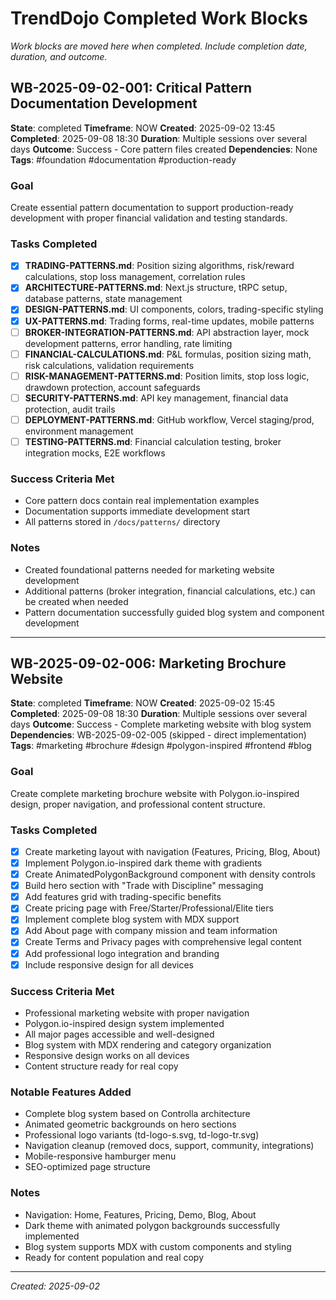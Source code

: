 # TrendDojo Completed Work Blocks

*Work blocks are moved here when completed. Include completion date, duration, and outcome.*

## WB-2025-09-02-001: Critical Pattern Documentation Development
**State**: completed
**Timeframe**: NOW
**Created**: 2025-09-02 13:45
**Completed**: 2025-09-08 18:30
**Duration**: Multiple sessions over several days
**Outcome**: Success - Core pattern files created
**Dependencies**: None
**Tags**: #foundation #documentation #production-ready

### Goal
Create essential pattern documentation to support production-ready development with proper financial validation and testing standards.

### Tasks Completed
- [x] **TRADING-PATTERNS.md**: Position sizing algorithms, risk/reward calculations, stop loss management, correlation rules
- [x] **ARCHITECTURE-PATTERNS.md**: Next.js structure, tRPC setup, database patterns, state management
- [x] **DESIGN-PATTERNS.md**: UI components, colors, trading-specific styling
- [x] **UX-PATTERNS.md**: Trading forms, real-time updates, mobile patterns
- [ ] **BROKER-INTEGRATION-PATTERNS.md**: API abstraction layer, mock development patterns, error handling, rate limiting
- [ ] **FINANCIAL-CALCULATIONS.md**: P&L formulas, position sizing math, risk calculations, validation requirements
- [ ] **RISK-MANAGEMENT-PATTERNS.md**: Position limits, stop loss logic, drawdown protection, account safeguards
- [ ] **SECURITY-PATTERNS.md**: API key management, financial data protection, audit trails
- [ ] **DEPLOYMENT-PATTERNS.md**: GitHub workflow, Vercel staging/prod, environment management
- [ ] **TESTING-PATTERNS.md**: Financial calculation testing, broker integration mocks, E2E workflows

### Success Criteria Met
- Core pattern docs contain real implementation examples
- Documentation supports immediate development start
- All patterns stored in `/docs/patterns/` directory

### Notes
- Created foundational patterns needed for marketing website development
- Additional patterns (broker integration, financial calculations, etc.) can be created when needed
- Pattern documentation successfully guided blog system and component development

---

## WB-2025-09-02-006: Marketing Brochure Website
**State**: completed
**Timeframe**: NOW
**Created**: 2025-09-02 15:45
**Completed**: 2025-09-08 18:30
**Duration**: Multiple sessions over several days
**Outcome**: Success - Complete marketing website with blog system
**Dependencies**: WB-2025-09-02-005 (skipped - direct implementation)
**Tags**: #marketing #brochure #design #polygon-inspired #frontend #blog

### Goal
Create complete marketing brochure website with Polygon.io-inspired design, proper navigation, and professional content structure.

### Tasks Completed
- [x] Create marketing layout with navigation (Features, Pricing, Blog, About)
- [x] Implement Polygon.io-inspired dark theme with gradients
- [x] Create AnimatedPolygonBackground component with density controls
- [x] Build hero section with "Trade with Discipline" messaging
- [x] Add features grid with trading-specific benefits
- [x] Create pricing page with Free/Starter/Professional/Elite tiers
- [x] Implement complete blog system with MDX support
- [x] Add About page with company mission and team information
- [x] Create Terms and Privacy pages with comprehensive legal content
- [x] Add professional logo integration and branding
- [x] Include responsive design for all devices

### Success Criteria Met
- Professional marketing website with proper navigation
- Polygon.io-inspired design system implemented
- All major pages accessible and well-designed
- Blog system with MDX rendering and category organization
- Responsive design works on all devices
- Content structure ready for real copy

### Notable Features Added
- Complete blog system based on Controlla architecture
- Animated geometric backgrounds on hero sections  
- Professional logo variants (td-logo-s.svg, td-logo-tr.svg)
- Navigation cleanup (removed docs, support, community, integrations)
- Mobile-responsive hamburger menu
- SEO-optimized page structure

### Notes
- Navigation: Home, Features, Pricing, Demo, Blog, About
- Dark theme with animated polygon backgrounds successfully implemented
- Blog system supports MDX with custom components and styling
- Ready for content population and real copy

---

*Created: 2025-09-02*